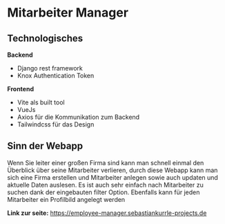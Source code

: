 # Mitarbeiter Manager

## Technologisches
**Backend**
- Django rest framework
- Knox Authentication Token

**Frontend**
- Vite als built tool
- VueJs
- Axios für die Kommunikation zum Backend
- Tailwindcss für das Design

## Sinn der Webapp

Wenn Sie leiter einer großen Firma sind kann man schnell einmal den Überblick über seine Mitarbeiter verlieren, durch diese Webapp
kann man sich eine Firma erstellen und Mitarbeiter anlegen sowie auch updaten und aktuelle Daten auslesen. Es ist auch sehr einfach
nach Mitarbeiter zu suchen dank der eingebauten filter Option. Ebenfalls kann für jeden Mitarbeiter ein Profilbild angelegt werden

**Link zur seite:**
https://employee-manager.sebastiankurrle-projects.de
